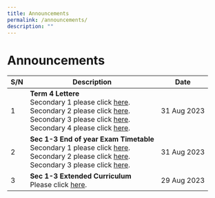 ```yaml
---
title: Announcements
permalink: /announcements/
description: ""
---
```

# Announcements


| S/N | Description | Date |
| -------- | -------- | -------- |
|1|**Term 4 Lettere**<br>Secondary 1 please click [here](/files/Timetable/2023%20sec%201%20eoy%20timetable.pdf).<br>Secondary 2 please click [here](/files/Timetable/2023%20sec%202%20eoy%20timetable.pdf).<br>Secondary 3 please click [here](/files/Timetable/2023%20sec%201%20eoy%20timetable.pdf).<br>Secondary 4 please click [here](/files/Timetable/2023%20sec%203%20eoy%20timetable.pdf).|31 Aug 2023|
|2|**Sec 1-3 End of year Exam Timetable**<br>Secondary 1 please click [here](/files/Timetable/2023%20sec%201%20eoy%20timetable.pdf).<br>Secondary 2 please click [here](/files/Timetable/2023%20sec%202%20eoy%20timetable.pdf).<br>Secondary 3 please click [here](/files/Timetable/2023%20sec%203%20eoy%20timetable.pdf).|31 Aug 2023|
|3|**Sec 1-3 Extended Curriculum**<br>Please click [here](/files/Timetable/extended%20curriculum%20sept.pdf).|29 Aug 2023|
